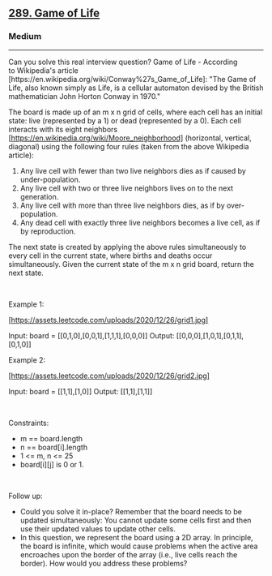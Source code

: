 <h2><a href="https://leetcode.com/problems/game-of-life/">289. Game of Life</a></h2><h3>Medium</h3><hr>Can you solve this real interview question? Game of Life - According to Wikipedia's article [https://en.wikipedia.org/wiki/Conway%27s_Game_of_Life]: "The Game of Life, also known simply as Life, is a cellular automaton devised by the British mathematician John Horton Conway in 1970."

The board is made up of an m x n grid of cells, where each cell has an initial state: live (represented by a 1) or dead (represented by a 0). Each cell interacts with its eight neighbors [https://en.wikipedia.org/wiki/Moore_neighborhood] (horizontal, vertical, diagonal) using the following four rules (taken from the above Wikipedia article):

 1. Any live cell with fewer than two live neighbors dies as if caused by under-population.
 2. Any live cell with two or three live neighbors lives on to the next generation.
 3. Any live cell with more than three live neighbors dies, as if by over-population.
 4. Any dead cell with exactly three live neighbors becomes a live cell, as if by reproduction.

The next state is created by applying the above rules simultaneously to every cell in the current state, where births and deaths occur simultaneously. Given the current state of the m x n grid board, return the next state.

 

Example 1:

[https://assets.leetcode.com/uploads/2020/12/26/grid1.jpg]


Input: board = [[0,1,0],[0,0,1],[1,1,1],[0,0,0]]
Output: [[0,0,0],[1,0,1],[0,1,1],[0,1,0]]


Example 2:

[https://assets.leetcode.com/uploads/2020/12/26/grid2.jpg]


Input: board = [[1,1],[1,0]]
Output: [[1,1],[1,1]]


 

Constraints:

 * m == board.length
 * n == board[i].length
 * 1 <= m, n <= 25
 * board[i][j] is 0 or 1.

 

Follow up:

 * Could you solve it in-place? Remember that the board needs to be updated simultaneously: You cannot update some cells first and then use their updated values to update other cells.
 * In this question, we represent the board using a 2D array. In principle, the board is infinite, which would cause problems when the active area encroaches upon the border of the array (i.e., live cells reach the border). How would you address these problems?